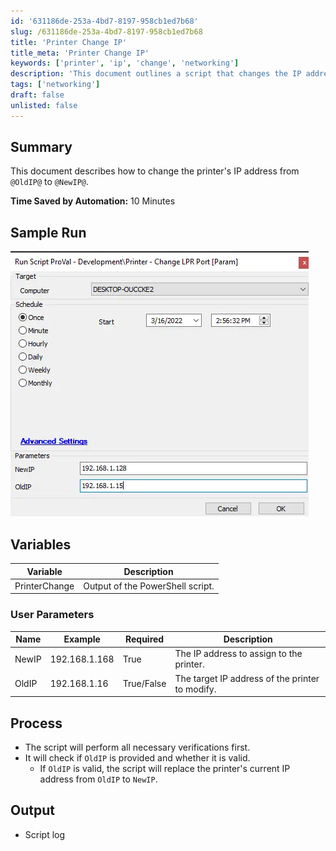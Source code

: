```yaml
---
id: '631186de-253a-4bd7-8197-958cb1ed7b68'
slug: /631186de-253a-4bd7-8197-958cb1ed7b68
title: 'Printer Change IP'
title_meta: 'Printer Change IP'
keywords: ['printer', 'ip', 'change', 'networking']
description: 'This document outlines a script that changes the IP address of a printer from an old IP address to a new one, detailing the process, variables, and user parameters involved in the operation.'
tags: ['networking']
draft: false
unlisted: false
---
```


## Summary

This document describes how to change the printer's IP address from `@OldIP@` to `@NewIP@`.

**Time Saved by Automation:** 10 Minutes

## Sample Run

![Sample Run](../../../static/img/docs/631186de-253a-4bd7-8197-958cb1ed7b68/image_1.webp)

## Variables

| Variable      | Description                          |
|---------------|--------------------------------------|
| PrinterChange | Output of the PowerShell script.     |

### User Parameters

| Name   | Example        | Required     | Description                              |
|--------|----------------|--------------|------------------------------------------|
| NewIP  | 192.168.1.168  | True         | The IP address to assign to the printer.|
| OldIP  | 192.168.1.16   | True/False   | The target IP address of the printer to modify. |

## Process

- The script will perform all necessary verifications first.
- It will check if `OldIP` is provided and whether it is valid.
  - If `OldIP` is valid, the script will replace the printer's current IP address from `OldIP` to `NewIP`.

## Output

- Script log